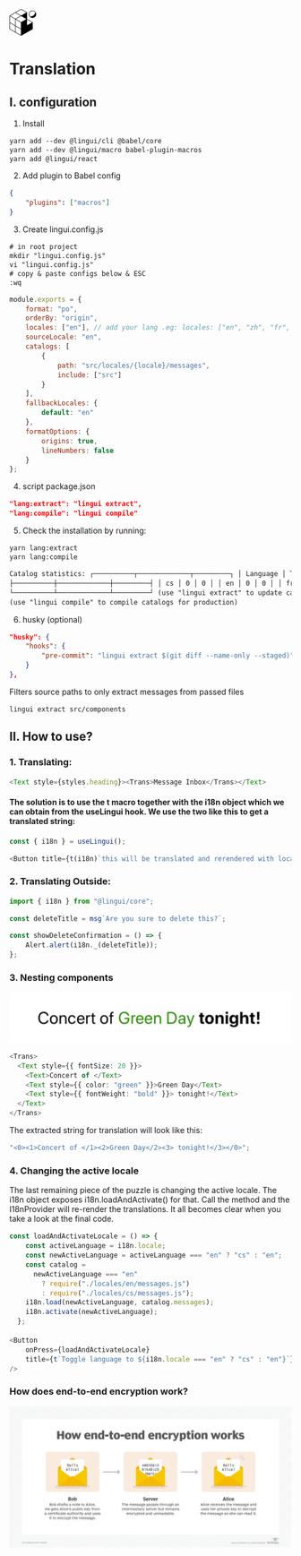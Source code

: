 ![./assets/favicon](./assets/favicon.png)

# Translation

## I. configuration

1. Install

```shell
yarn add --dev @lingui/cli @babel/core
yarn add --dev @lingui/macro babel-plugin-macros
yarn add @lingui/react
```

2. Add plugin to Babel config

```json
{
    "plugins": ["macros"]
}
```

3. Create lingui.config.js

```shell
# in root project
mkdir "lingui.config.js"
vi "lingui.config.js"
# copy & paste configs below & ESC
:wq
```

```js
module.exports = {
    format: "po",
    orderBy: "origin",
    locales: ["en"], // add your lang .eg: locales: ["en", "zh", "fr", "ru", "ta"],
    sourceLocale: "en",
    catalogs: [
        {
            path: "src/locales/{locale}/messages",
            include: ["src"]
        }
    ],
    fallbackLocales: {
        default: "en"
    },
    formatOptions: {
        origins: true,
        lineNumbers: false
    }
};
```

4. script package.json

```json
"lang:extract": "lingui extract",
"lang:compile": "lingui compile"
```

5. Check the installation by running:

```shell
yarn lang:extract
yarn lang:compile
```

```html
Catalog statistics: ┌──────────┬─────────────┬─────────┐ │ Language │ Total count │ Missing │
├──────────┼─────────────┼─────────┤ │ cs │ 0 │ 0 │ │ en │ 0 │ 0 │ │ fr │ 0 │ 0 │
└──────────┴─────────────┴─────────┘ (use "lingui extract" to update catalogs with new messages)
(use "lingui compile" to compile catalogs for production)
```

6. husky (optional)

```json
"husky": {
    "hooks": {
        "pre-commit": "lingui extract $(git diff --name-only --staged)"
    }
},
```

Filters source paths to only extract messages from passed files

```shell
lingui extract src/components
```

## II. How to use?

### 1. Translating:

```ts
<Text style={styles.heading}><Trans>Message Inbox</Trans></Text>
```

#### The solution is to use the t macro together with the i18n object which we can obtain from the useLingui hook. We use the two like this to get a translated string:

```ts
const { i18n } = useLingui();
```

```ts
<Button title={t(i18n)`this will be translated and rerendered with locale changes`}/>
```

### 2. Translating Outside:

```ts
import { i18n } from "@lingui/core";
```

```ts
const deleteTitle = msg`Are you sure to delete this?`;
```

```ts
const showDeleteConfirmation = () => {
    Alert.alert(i18n._(deleteTitle));
};
```

### 3. Nesting components

![./assets/nesting_translate](./assets/nesting_translate.png)

```ts
<Trans>
  <Text style={{ fontSize: 20 }}>
    <Text>Concert of </Text>
    <Text style={{ color: "green" }}>Green Day</Text>
    <Text style={{ fontWeight: "bold" }}> tonight!</Text>
  </Text>
</Trans>
```

The extracted string for translation will look like this:

```ts
"<0><1>Concert of </1><2>Green Day</2><3> tonight!</3></0>";
```

### 4. Changing the active locale

The last remaining piece of the puzzle is changing the active locale. The i18n object exposes i18n.loadAndActivate() for that. Call the method and the I18nProvider will re-render the translations. It all becomes clear when you take a look at the final code.

```ts
const loadAndActivateLocale = () => {
    const activeLanguage = i18n.locale;
    const newActiveLanguage = activeLanguage === "en" ? "cs" : "en";
    const catalog =
      newActiveLanguage === "en"
        ? require("./locales/en/messages.js")
        : require("./locales/cs/messages.js");
    i18n.load(newActiveLanguage, catalog.messages);
    i18n.activate(newActiveLanguage);
  };

<Button
    onPress={loadAndActivateLocale}
    title={t`Toggle language to ${i18n.locale === "en" ? "cs" : "en"}`}
/>
```

### How does end-to-end encryption work?

![img.png](img.png)
